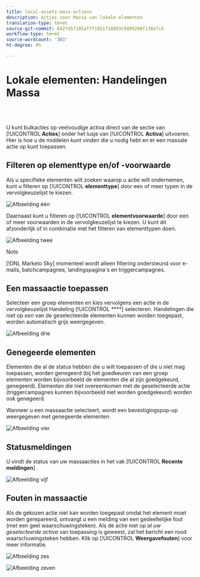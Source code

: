 ```yaml
---
title: local-assets-mass-actions
description: Acties voor Massa van lokale elementen
translation-type: tm+mt
source-git-commit: 642fd57105afff1031f18883c5809206f136b7c6
workflow-type: tm+mt
source-wordcount: '303'
ht-degree: 0%

---
```



# Lokale elementen: Handelingen Massa

<br> 

U kunt bulkacties op veelvoudige activa direct van de sectie van [!UICONTROL **Acties**] onder het lusje van [!UICONTROL **Activa**] uitvoeren. Hier is hoe u de middelen kunt vinden die u nodig hebt en er een massale actie op kunt toepassen.

## Filteren op elementtype en/of -voorwaarde

Als u specifieke elementen wilt zoeken waarop u actie wilt ondernemen, kunt u filteren op [!UICONTROL **elementtype**] door een of meer typen in de vervolgkeuzelijst te kiezen.

![Afbeelding één](/help/sky/assets/programs/local-assets-mass-actions/local-assets-mass-actions-1.png)

Daarnaast kunt u filteren op [!UICONTROL **elementvoorwaarde**] door een of meer voorwaarden in de vervolgkeuzelijst te kiezen. U kunt dit afzonderlijk of in combinatie met het filteren van elementtypen doen.

![Afbeelding twee](/help/sky/assets/programs/local-assets-mass-actions/local-assets-mass-actions-2.png)

>[!NOTE]
>
>[!DNL Marketo Sky] momenteel wordt alleen filtering ondersteund voor e-mails, batchcampagnes, landingspagina&#39;s en triggercampagnes.

## Een massaactie toepassen

Selecteer een groep elementen en kies vervolgens een actie in de vervolgkeuzelijst Handeling [!UICONTROL ****] selecteren. Handelingen die niet op _een_ van de geselecteerde elementen kunnen worden toegepast, worden automatisch grijs weergegeven.

![Afbeelding drie](/help/sky/assets/programs/local-assets-mass-actions/local-assets-mass-actions-3.png)

## Genegeerde elementen

Elementen die al de status hebben die u wilt toepassen of die u niet mag toepassen, worden genegeerd (bij het goedkeuren van een groep elementen worden bijvoorbeeld de elementen die al zijn goedgekeurd, genegeerd). Elementen die niet overeenkomen met de geselecteerde actie (triggercampagnes kunnen bijvoorbeeld niet worden goedgekeurd) worden ook genegeerd.

Wanneer u een massaactie selecteert, wordt een bevestigingspop-up weergegeven met genegeerde elementen.

![Afbeelding vier](/help/sky/assets/programs/local-assets-mass-actions/local-assets-mass-actions-4.png)

## Statusmeldingen

U vindt de status van uw massaacties in het vak [!UICONTROL **Recente meldingen**] .

![Afbeelding vijf](/help/sky/assets/programs/local-assets-mass-actions/local-assets-mass-actions-5.png)

## Fouten in massaactie

Als de gekozen actie niet kan worden toegepast omdat het element moet worden gerepareerd, ontvangt u een melding van een gedeeltelijke fout (met een geel waarschuwingsteken). Als de actie niet op _al uw geselecteerde activa_ van toepassing is geweest, zal het bericht een rood waarschuwingsteken hebben. Klik op [!UICONTROL **Weergavefouten**] voor meer informatie.

![Afbeelding zes](/help/sky/assets/programs/local-assets-mass-actions/local-assets-mass-actions-6.png)

![Afbeelding zeven](/help/sky/assets/programs/local-assets-mass-actions/local-assets-mass-actions-7.png)
